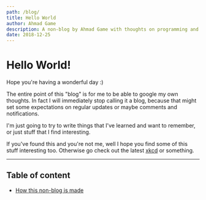```yaml
---
path: /blog/
title: Hello World
author: Ahmad Game
description: A non-blog by Ahmad Game with thoughts on programming and other things I find interesting
date: 2018-12-25
---
```


# Hello World!

Hope you're having a wonderful day :)

The entire point of this "blog" is for me to be able to google my own thoughts. In fact I will immediately stop calling it a blog, because that might set some expectations on regular updates or maybe comments and notifications.

I'm just going to try to write things that I've learned and want to remember, or just stuff that I find interesting.

If you've found this and you're not me, well I hope you find some of this stuff interesting too.
Otherwise go check out the latest [xkcd](https://xkcd.com) or something.

---

## Table of content
- [How this non-blog is made](/blog/mdblog)
